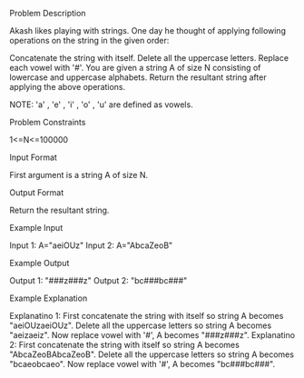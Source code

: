 Problem Description

Akash likes playing with strings. One day he thought of applying following operations on the string in the given order:

Concatenate the string with itself.
Delete all the uppercase letters.
Replace each vowel with '#'.
You are given a string A of size N consisting of lowercase and uppercase alphabets. Return the resultant string after applying the above operations.

NOTE: 'a' , 'e' , 'i' , 'o' , 'u' are defined as vowels.



Problem Constraints

1<=N<=100000


Input Format

First argument is a string A of size N.



Output Format

Return the resultant string.



Example Input

Input 1:
A="aeiOUz"
Input 2:
A="AbcaZeoB"


Example Output

Output 1:
"###z###z"
Output 2:
"bc###bc###"


Example Explanation

Explanatino 1:
First concatenate the string with itself so string A becomes "aeiOUzaeiOUz".
Delete all the uppercase letters so string A becomes "aeizaeiz".
Now replace vowel with '#', A becomes "###z###z".
Explanatino 2:
First concatenate the string with itself so string A becomes "AbcaZeoBAbcaZeoB".
Delete all the uppercase letters so string A becomes "bcaeobcaeo".
Now replace vowel with '#', A becomes "bc###bc###".